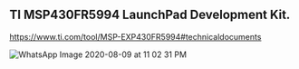 TI MSP430FR5994 LaunchPad Development Kit.
-


https://www.ti.com/tool/MSP-EXP430FR5994#technicaldocuments

![WhatsApp Image 2020-08-09 at 11 02 31 PM](https://user-images.githubusercontent.com/52508011/89738288-fb0a6980-da94-11ea-9eb1-ff7e91ebd2d7.jpeg)

